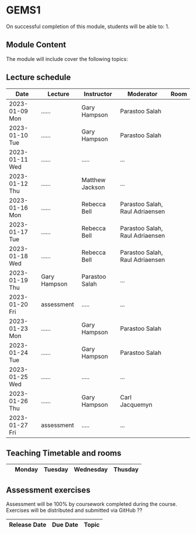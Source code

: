 # GEMS1

On successful completion of this module, students will be able to:
1.	

## Module Content

The module will include cover the following topics:


## Lecture schedule

|Date                      | Lecture                             |Instructor  |Moderator   |Room |
|--------------------------|-------------------------------------|------------|------------|----------|
|2023-01-09 Mon | ...... |Gary Hampson| Parastoo Salah |
|2023-01-10 Tue | ...... |Gary Hampson| Parastoo Salah |
|2023-01-11  Wed | ...... |.....| ... |
|2023-01-12  Thu | ...... |Matthew Jackson| ... |
|2023-01-16 Mon | ...... |Rebecca Bell| Parastoo Salah, Raul Adriaensen  |
|2023-01-17 Tue | ...... |Rebecca Bell| Parastoo Salah, Raul Adriaensen  |
|2023-01-18  Wed | ...... |Rebecca Bell| Parastoo Salah, Raul Adriaensen  |
|2023-01-19  Thu | Gary Hampson |Parastoo Salah| ... |
|2023-01-20  Fri |  assessment |.....| ... |
|2023-01-23 Mon | ...... |Gary Hampson| Parastoo Salah |
|2023-01-24 Tue | ...... |Gary Hampson| Parastoo Salah |
|2023-01-25  Wed | ...... |.....| ... |
|2023-01-26  Thu | ...... |Gary Hampson| Carl Jacquemyn |
|2023-01-27  Fri |  assessment |.....| ... |

## Teaching Timetable and rooms

||Monday|Tuesday|Wednesday|Thusday|
|---|---|---|---|---|


## Assessment exercises

Assessment will be 100% by coursework completed during the course. Exercises will be distributed and submitted via GitHub ??

|Release Date  | Due Date            | Topic                             |
|--------------|---------------------|-----------------------------------|


